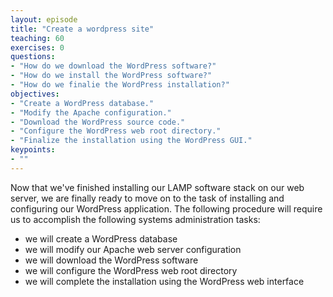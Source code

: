 ```yaml
---
layout: episode
title: "Create a wordpress site"
teaching: 60
exercises: 0
questions:
- "How do we download the WordPress software?"
- "How do we install the WordPress software?"
- "How do we finalie the WordPress installation?"
objectives:
- "Create a WordPress database."
- "Modify the Apache configuration."
- "Download the WordPress source code."
- "Configure the WordPress web root directory."
- "Finalize the installation using the WordPress GUI."
keypoints:
- ""
---
```


Now that we've finished installing our LAMP software stack on our web server, we are finally ready to move on to the task of installing and configuring our WordPress application. The following procedure will require us to accomplish the following systems administration tasks:  

- we will create a WordPress database  
- we will modify our Apache web server configuration
- we will download the WordPress software
- we will configure the WordPress web root directory  
- we will complete the installation using the WordPress web interface
